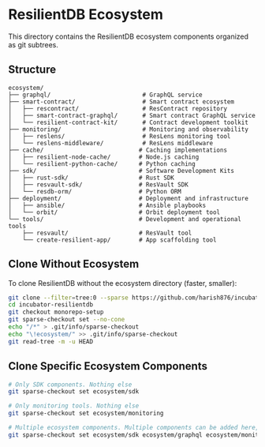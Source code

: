 <!--
 Licensed to the Apache Software Foundation (ASF) under one
 or more contributor license agreements.  See the NOTICE file
 distributed with this work for additional information
 regarding copyright ownership.  The ASF licenses this file
 to you under the Apache License, Version 2.0 (the
 "License"); you may not use this file except in compliance
 with the License.  You may obtain a copy of the License at

  http://www.apache.org/licenses/LICENSE-2.0

 Unless required by applicable law or agreed to in writing,
 software distributed under the License is distributed on an
 "AS IS" BASIS, WITHOUT WARRANTIES OR CONDITIONS OF ANY
 KIND, either express or implied.  See the License for the
 specific language governing permissions and limitations
 under the License.
--> 

# ResilientDB Ecosystem

This directory contains the ResilientDB ecosystem components organized as git subtrees.

## Structure

```
ecosystem/
├── graphql/                          # GraphQL service
├── smart-contract/                   # Smart contract ecosystem
│   ├── rescontract/                  # ResContract repository
│   ├── smart-contract-graphql/       # Smart contract GraphQL service
│   └── resilient-contract-kit/       # Contract development toolkit
├── monitoring/                       # Monitoring and observability
│   ├── reslens/                      # ResLens monitoring tool
│   └── reslens-middleware/           # ResLens middleware
├── cache/                           # Caching implementations
│   ├── resilient-node-cache/        # Node.js caching
│   └── resilient-python-cache/      # Python caching
├── sdk/                             # Software Development Kits
│   ├── rust-sdk/                    # Rust SDK
│   ├── resvault-sdk/                # ResVault SDK
│   └── resdb-orm/                   # Python ORM
├── deployment/                      # Deployment and infrastructure
│   ├── ansible/                     # Ansible playbooks
│   └── orbit/                       # Orbit deployment tool
└── tools/                           # Development and operational tools
    ├── resvault/                    # ResVault tool
    └── create-resilient-app/        # App scaffolding tool
```

## Clone Without Ecosystem

To clone ResilientDB without the ecosystem directory (faster, smaller):

```bash
git clone --filter=tree:0 --sparse https://github.com/harish876/incubator-resilientdb.git
cd incubator-resilientdb
git checkout monorepo-setup
git sparse-checkout set --no-cone
echo "/*" > .git/info/sparse-checkout
echo "\!ecosystem/" >> .git/info/sparse-checkout
git read-tree -m -u HEAD
```

## Clone Specific Ecosystem Components

```bash
# Only SDK components. Nothing else
git sparse-checkout set ecosystem/sdk

# Only monitoring tools. Nothing else
git sparse-checkout set ecosystem/monitoring

# Multiple ecosystem components. Multiple components can be added here, if the first method is not your preference.
git sparse-checkout set ecosystem/sdk ecosystem/graphql ecosystem/monitoring
```
